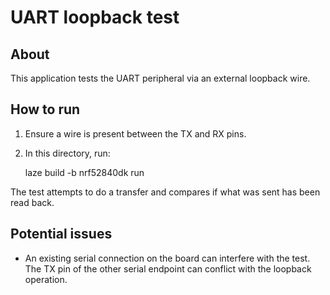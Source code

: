 # UART loopback test

## About

This application tests the UART peripheral via an external loopback wire.

## How to run

1. Ensure a wire is present between the TX and RX pins.
2. In this directory, run:

    laze build -b nrf52840dk run

The test attempts to do a transfer and compares if what was sent has been read back.

## Potential issues

- An existing serial connection on the board can interfere with the test.
  The TX pin of the other serial endpoint can conflict with the loopback operation.
